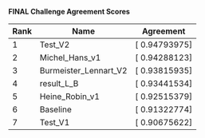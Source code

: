 **FINAL Challenge Agreement Scores**



|Rank|Name|Agreement|
|----|-----|---|
|1|Test_V2|[ 0.94793975]|
|2|Michel_Hans_v1|[ 0.94288123]|
|3|Burmeister_Lennart_V2|[ 0.93815935]|
|4|result_L_B|[ 0.93441534]|
|5|Heine_Robin_v1|[ 0.92515379]|
|6|Baseline|[ 0.91322774]|
|7|Test_V1|[ 0.90675622]|
